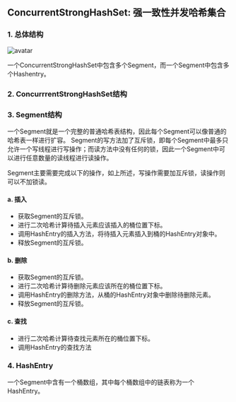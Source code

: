 ## ConcurrentStrongHashSet: 强一致性并发哈希集合

### 1. 总体结构
![avatar](https://img-blog.csdnimg.cn/20181116015408480.png?x-oss-process=image/watermark,type_ZmFuZ3poZW5naGVpdGk,shadow_10,text_aHR0cHM6Ly9ibG9nLmNzZG4ubmV0L3UwMTMyNTY4MTY=,size_16,color_FFFFFF,t_70)

一个ConcurrentStrongHashSet中包含多个Segment，而一个Segment中包含多个Hashentry。

### 2. ConcurrrentStrongHashSet结构

### 3. Segment结构
一个Segment就是一个完整的普通哈希表结构，因此每个Segment可以像普通的哈希表一样进行扩容。
Segment的写方法加了互斥锁，即每个Segment中最多只允许一个写线程进行写操作；而读方法中没有任何的锁，因此一个Segment中可以进行任意数量的读线程进行读操作。

Segment主要需要完成以下的操作，如上所述，写操作需要加互斥锁，读操作则可以不加锁读。

#### a. 插入
+ 获取Segment的互斥锁。
+ 进行二次哈希计算待插入元素应该插入的桶位置下标。
+ 调用HashEntry的插入方法，将待插入元素插入到桶的HashEntry对象中。
+ 释放Segment的互斥锁。

#### b. 删除
+ 获取Segment的互斥锁。
+ 进行二次哈希计算待删除元素应该所在的桶位置下标。
+ 调用HashEntry的删除方法，从桶的HashEntry对象中删除待删除元素。
+ 释放Segment的互斥锁。

#### c. 查找
+ 进行二次哈希计算待查找元素所在的桶位置下标。
+ 调用HashEntry的查找方法

### 4. HashEntry
一个Segment中含有一个桶数组，其中每个桶数组中的链表称为一个HashEntry。


